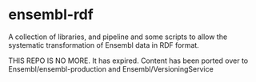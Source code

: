 ensembl-rdf
===========

A collection of libraries, and pipeline and some scripts to allow the systematic transformation of Ensembl data in RDF format.

THIS REPO IS NO MORE. It has expired. Content has been ported over to Ensembl/ensembl-production and Ensembl/VersioningService
